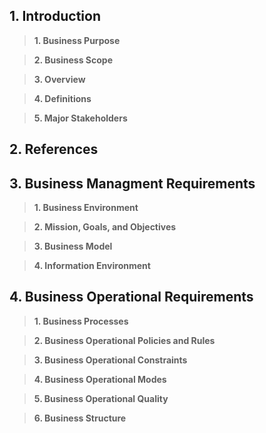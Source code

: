  ## 1.  Introduction

> **1. Business Purpose**

> **2. Business Scope**

> **3. Overview**

> **4. Definitions**

> **5. Major Stakeholders**

## 2. References

## 3. Business Managment Requirements

> **1. Business Environment**

> **2. Mission, Goals, and Objectives**

> **3. Business Model**

> **4. Information Environment**

## 4. Business Operational Requirements

> **1. Business Processes**

> **2. Business Operational Policies and Rules**

> **3. Business Operational Constraints**

> **4. Business Operational Modes**

> **5. Business Operational Quality**

> **6. Business Structure**
